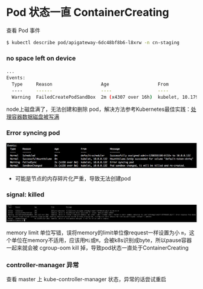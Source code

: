 # Pod 状态一直 ContainerCreating

查看 Pod 事件

``` bash
$ kubectl describe pod/apigateway-6dc48bf8b6-l8xrw -n cn-staging
```

### no space left on device

``` bash
...
Events:
  Type     Reason                  Age                  From                   Message
  ----     ------                  ----                 ----                   -------
  Warning  FailedCreatePodSandBox  2m (x4307 over 16h)  kubelet, 10.179.80.31  (combined from similar events): Failed create pod sandbox: rpc error: code = Unknown desc = failed to create a sandbox for pod "apigateway-6dc48bf8b6-l8xrw": Error response from daemon: mkdir /var/lib/docker/aufs/mnt/1f09d6c1c9f24e8daaea5bf33a4230de7dbc758e3b22785e8ee21e3e3d921214-init: no space left on device
```

node上磁盘满了，无法创建和删除 pod，解决方法参考Kubernetes最佳实践：[处理容器数据磁盘被写满](../best-practice/kubernetes-best-practice-handle-disk-full.md)

### Error syncing pod

![](images/pod-containercreating-event.png)

- 可能是节点的内存碎片化严重，导致无法创建pod

### signal: killed

![](images/pod-containercreating-bad-limit.png)

memory limit 单位写错，误将memory的limit单位像request一样设置为小 `m`，这个单位在memory不适用，应该用`Mi`或`M`，会被k8s识别成byte，所以pause容器一起来就会被 cgroup-oom kill 掉，导致pod状态一直处于ContainerCreating

### controller-manager 异常
查看 master 上 kube-controller-manager 状态，异常的话尝试重启
